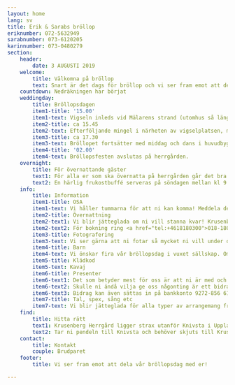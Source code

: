 ```yaml
---
layout: home
lang: sv
title: Erik & Sarabs bröllop
eriknumber: 072-5632949
sarabnumber: 073-6120205
karinnumber: 073-0480279
section:
    header:
        date: 3 AUGUSTI 2019
    welcome:
        title: Välkomna på bröllop
        text: Snart är det dags för bröllop och vi ser fram emot att dela vår dag tillsammans med er! Bröllopet kommer hållas på Krusenberg Herrgård utanför Knivsta vid vackra Mälaren.
    countdown: Nedräkningen har börjat
    weddingday:
        title: Bröllopsdagen
        item1-title: '15.00'
        item1-text: Vigseln inleds vid Mälarens strand (utomhus så länge vädret tillåter) med samling minst 15 minuter innan. Det är en liten bit att gå från parkeringen till vigselplatsen, så tänk på att ha lite extra tid!
        item2-title: ca 15.45
        item2-text: Efterföljande mingel i närheten av vigselplatsen, med brudskål och tilltugg.
        item3-title: ca 17.30
        item3-text: Bröllopet fortsätter med middag och dans i huvudbyggnaden på herrgården. Efter middagen finns dryck att köpa i baren där det går bra att betala med kort och kontanter.
        item4-title: '02.00'
        item4-text: Bröllopsfesten avslutas på herrgården.
    overnight:
        title: För övernattande gäster
        text1: För alla er som ska övernatta på herrgården går det bra att checka in från klockan 14 på lördagen. Det gör ni i receptionen i Kavaljersflygeln, där också de flesta av de trivsamma hotellrummen finns.
        text2: En härlig frukostbuffé serveras på söndagen mellan kl 9.30-12. Utcheckning är kl 13 men det finns möjlighet att stanna kvar på området. Rummen betalas vid utcheckning.
    info:
        title: Information
        item1-title: OSA
        item1-text: Vi håller tummarna för att ni kan komma! Meddela detta direkt till brudparet så snart som möjligt, eller senast den 15:e Maj.
        item2-title: Övernattning
        item2-text1: Vi blir jätteglada om ni vill stanna kvar! Krusenberg herrgård erbjuder dubbel- och enkelrum inklusive frukost.
        item2-text2: För bokning ring <a href="tel:+4618180300">018-180300</a> alt maila <a href="mailto:info@krusenbergherrgard.se">info@krusenbergherrgard.se</a> och uppge att ni ska deltaga på vårt bröllop.
        item3-title: Fotografering
        item3-text: Vi ser gärna att ni fotar så mycket ni vill under dagen. Däremot ber vi alla gäster att inte fotografera under själva vigseln. Vi kommer då ha en professionell fotograf.
        item4-title: Barn
        item4-text: Vi önskar fira vår bröllopsdag i vuxet sällskap. Om ni har barn som fortfarande ammas så är de givetvis välkomna.
        item5-title: Klädkod
        item5-text: Kavaj
        item6-title: Presenter
        item6-text1: Det som betyder mest för oss är att ni är med och delar vår stora dag, och vi är väldigt glada om så många som möjligt väljer att övernatta på herrgården för att äta frukost med oss dagen efter.
        item6-text2: Skulle ni ändå vilja ge oss någonting är ett bidrag till vår bröllopsresa eller en rolig upplevelse mycket uppskattat.
        item6-text3: Bidrag kan även sättas in på bankkonto 9272-856 617 8 i ICA Banken.
        item7-title: Tal, spex, sång etc
        item7-text: Vi blir jätteglada för alla typer av arrangemang från er gäster. För dig som vill hålla tal, spexa, sjunga en sång eller göra något annat kul under middagen, ber vi er att höra av er till vårt fantastiska värdpar Karin Sundin och Jason Dainter. Kontakta dem gärna i god tid så att de kan planera in när det passar.
    find:
        title: Hitta rätt
        text1: Krusenberg Herrgård ligger strax utanför Knivsta i Uppland, drygt 5 mil norr om Stockholm och 2 mil söder om Uppsala. Det finns parkering precis vid herrgården.
        text2: Tar ni pendeln till Knivsta och behöver skjuts till Krusenberg? Hör av er i god tid före bröllopshelgen så försöker vi ordna det!
    contact:
        title: Kontakt
        couple: Brudparet
    footer:
        title: Vi ser fram emot att dela vår bröllopsdag med er!

---
```

